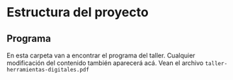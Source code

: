 # Estructura del proyecto
## Programa
En esta carpeta van a encontrar el programa del taller. Cualquier modificación del contenido también aparecerá acá. Vean el archivo `taller-herramientas-digitales.pdf`